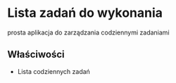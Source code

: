 # Lista zadań do wykonania
prosta aplikacja do zarządzania codziennymi zadaniami
## Właściwości
* Lista codziennych zadań
